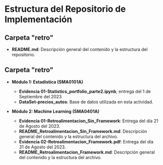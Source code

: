 # Estructura del Repositorio de Implementación

## Carpeta "retro"
- **README.md**: Descripción general del contenido y la estructura del repositorio.

## Carpeta "retro"
- **Módulo 1: Estadística (SMA0101A)**
  - **Evidencia 01-Statistics_portfolio_parte2.ipynb**, entrega del 1 de Septiembre del 2023
  - **DataSet-precios_autos**: Base de datos utilizada en esta actividad.
  
- **Módulo 2: Machine Learning (SMA0401A)**
  - **Evidencia 01-Retroalimentacion_Sin_Framework**: Entrega del día 21 de Agosto del 2023.
  - **README_Retroalimentacion_Sin_Framework.md**: Descripción general del contenido y la estructura del archivo.
  - **Evidencia 02-Retroalimentacion_Framework.pdf**: Entrega del día 31 de Agosto del 2023.
  -  **README_Retroalimentacion_Framework.md**: Descripción general del contenido y la estructura del archivo.





